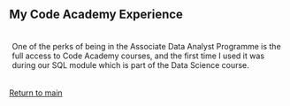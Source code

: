 ## My Code Academy Experience

<div style="background-image:url(images/paper_bg.png); background-repeat:repeat; padding:5px;">
  <p>
  One of the perks of being in the Associate Data Analyst Programme is the full access to Code Academy courses, and the first time I used it was during our SQL module which is part of the Data Science course. 
  </p>
</div>
<p>
  <a href="/data_analyst_prog_capstones">Return to main</a>
 </p>
